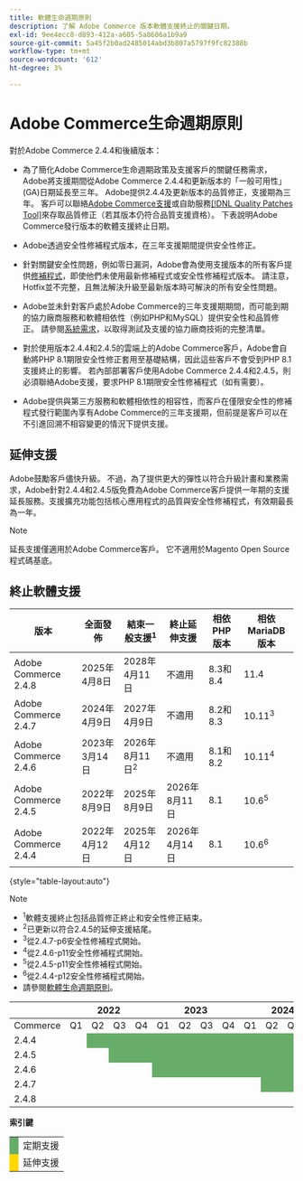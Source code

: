 ```yaml
---
title: 軟體生命週期原則
description: 了解 Adobe Commerce 版本軟體支援終止的關鍵日期。
exl-id: 9ee4ecc8-d893-412a-a605-5a8606a1b9a9
source-git-commit: 5a45f2b0ad2485014abd3b807a5797f9fc82388b
workflow-type: tm+mt
source-wordcount: '612'
ht-degree: 3%

---
```



# Adobe Commerce生命週期原則

對於Adobe Commerce 2.4.4和後續版本：

- 為了簡化Adobe Commerce生命週期政策及支援客戶的關鍵任務需求，Adobe將支援期間從Adobe Commerce 2.4.4和更新版本的「一般可用性」(GA)日期延長至三年。 Adobe提供2.4.4及更新版本的品質修正，支援期為三年。 客戶可以聯絡[Adobe Commerce支援](https://experienceleague.adobe.com/en/docs/commerce-knowledge-base/kb/help-center-guide/magento-help-center-user-guide)或自助服務[[!DNL Quality Patches Tool]](https://experienceleague.adobe.com/tools/commerce-quality-patches/index.html)來存取品質修正（若其版本仍符合品質支援資格）。 下表說明Adobe Commerce發行版本的軟體支援終止日期。

- Adobe透過安全性修補程式版本，在三年支援期間提供安全性修正。

- 針對關鍵安全性問題，例如零日漏洞，Adobe會為使用支援版本的所有客戶提供[修補程式](https://support.magento.com/hc/en-us/sections/360003869892-Known-issues-patches-attached-)，即使他們未使用最新修補程式或安全性修補程式版本。 請注意，Hotfix並不完整，且無法解決升級至最新版本時可解決的所有安全性問題。

- Adobe並未針對客戶處於Adobe Commerce的三年支援期期間，而可能到期的協力廠商服務和軟體相依性（例如PHP和MySQL）提供安全性和品質修正。 請參閱[系統需求](../installation/system-requirements.md)，以取得測試及支援的協力廠商技術的完整清單。

- 對於使用版本2.4.4和2.4.5的雲端上的Adobe Commerce客戶，Adobe會自動將PHP 8.1期限安全性修正套用至基礎結構，因此這些客戶不會受到PHP 8.1支援終止的影響。 若內部部署客戶使用Adobe Commerce 2.4.4和2.4.5，則必須聯絡Adobe支援，要求PHP 8.1期限安全性修補程式（如有需要）。

- Adobe提供與第三方服務和軟體相依性的相容性，而客戶在僅限安全性的修補程式發行範圍內享有Adobe Commerce的三年支援期，但前提是客戶可以在不引進回溯不相容變更的情況下提供支援。

## 延伸支援

Adobe鼓勵客戶儘快升級。 不過，為了提供更大的彈性以符合升級計畫和業務需求，Adobe針對2.4.4和2.4.5版免費為Adobe Commerce客戶提供一年期的支援延長服務。支援擴充功能包括核心應用程式的品質與安全性修補程式，有效期最長為一年。

>[!NOTE]
>
>延長支援僅適用於Adobe Commerce客戶。 它不適用於Magento Open Source程式碼基底。

## 終止軟體支援

| 版本 | 全面發佈 | 結束一般支援<sup>1</sup> | 終止延伸支援 | 相依PHP版本 | 相依MariaDB版本 |
|----------------------|----------------------|------------------------------------|-------------------------|-----------------------|---------------------------|
| Adobe Commerce 2.4.8 | 2025年4月8日 | 2028年4月11日 | 不適用 | 8.3和8.4 | 11.4 |
| Adobe Commerce 2.4.7 | 2024年4月9日 | 2027年4月9日 | 不適用 | 8.2和8.3 | 10.11<sup>3</sup> |
| Adobe Commerce 2.4.6 | 2023年3月14日 | 2026年8月11日<sup>2</sup> | 不適用 | 8.1和8.2 | 10.11<sup>4</sup> |
| Adobe Commerce 2.4.5 | 2022年8月9日 | 2025年8月9日 | 2026年8月11日 | 8.1 | 10.6<sup>5</sup> |
| Adobe Commerce 2.4.4 | 2022年4月12日 | 2025年4月12日 | 2026年4月14日 | 8.1 | 10.6<sup>6</sup> |

{style="table-layout:auto"}

>[!NOTE]
>
>- <sup>1</sup>軟體支援終止包括品質修正終止和安全性修正結束。
>- <sup>2</sup>已更新以符合2.4.5的延伸支援結尾。
>- <sup>3</sup>從2.4.7-p6安全性修補程式開始。
>- <sup>4</sup>從2.4.6-p11安全性修補程式開始。
>- <sup>5</sup>從2.4.5-p11安全性修補程式開始。
>- <sup>6</sup>從2.4.4-p12安全性修補程式開始。
>- 請參閱[軟體生命週期原則](https://www.adobe.com/content/dam/cc/en/legal/terms/enterprise/pdfs/Adobe-Commerce-Software-Lifecycle-Policy.pdf)。

<table style="table-layout:auto">
<thead>
  <tr>
    <th colspan="1"></th>
    <th colspan="4">2022</th>
    <th colspan="4">2023</th>
    <th colspan="4">2024</th>
    <th colspan="4">2025</th>
    <th colspan="4">2026</th>
    <th colspan="4">2027</th>
    <th colspan="4">2028</th>
  </tr>
</thead>
<tbody>
  <tr>
    <td>Commerce</td>
    <td>Q1</td>
    <td>Q2</td>
    <td>Q3</td>
    <td>Q4</td>
    <td>Q1</td>
    <td>Q2</td>
    <td>Q3</td>
    <td>Q4</td>
    <td>Q1</td>
    <td>Q2</td>
    <td>Q3</td>
    <td>Q4</td>
    <td>Q1</td>
    <td>Q2</td>
    <td>Q3</td>
    <td>Q4</td>
    <td>Q1</td>
    <td>Q2</td>
    <td>Q3</td>
    <td>Q4</td>
    <td>Q1</td>
    <td>Q2</td>
    <td>Q3</td>
    <td>Q4</td>
    <td>Q1</td>
    <td>Q2</td>
    <td>Q3</td>
    <td>Q4</td>
  </tr>
  <tr>
    <td>2.4.4</td>
    <td></td>
    <td colspan="13" style="background-color:#67ac68;"></td>
    <td colspan="4" style="background-color:#ffd700;"></td>
    <td colspan="10"></td>
  </tr>
  <tr>
    <td>2.4.5</td>
    <td colspan="2"></td>
    <td colspan="13" style="background-color:#67ac68;"></td>
    <td colspan="4" style="background-color:#ffd700;"></td>
    <td colspan="9"></td>
  </tr>
  <tr>
    <td>2.4.6</td>
    <td colspan="4"></td>
    <td colspan="15" style="background-color:#67ac68;"></td>
    <td colspan="10"></td>
  </tr>
  <tr>
    <td>2.4.7</td>
    <td colspan="9"></td>
    <td colspan="13" style="background-color:#67ac68;"></td>
    <td colspan="6"></td>
  </tr>
  <tr>
    <td>2.4.8</td>
    <td colspan="13"></td>
    <td colspan="13" style="background-color:#67ac68;"></td>
    <td colspan="2"></td>
  </tr>
</tbody>
</table>

**索引鍵**

<table style="table-layout:auto">
 <tbody>
  <tr>
   <td style="background-color:#67ac68;"></td>
   <td>定期支援</td>
  </tr>
  <tr>
   <td style="background-color:#ffd700;"></td>
   <td>延伸支援</td>
  </tr>
 </tbody>
</table>
